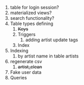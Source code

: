 1. table for login session?
2. materialized views?
3. search functionality?
4. Table types defining
   1. <del> Keys </del>
   2. Triggers
      1. adding artist update tags
   3. Index
5. Indexing
   1. by artist name in table artists
6. regenerate csv 
   1. <del> artist_clean </del>
7. Fake user data
8. Queries